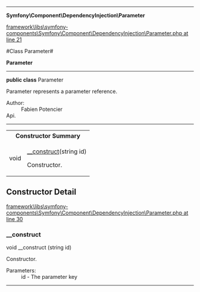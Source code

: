 

- - -

**Symfony\Component\DependencyInjection\Parameter**


<a href="https://github.com/JeyDotC/Hirudo/blob/master/framework/libs/symfony-components/Symfony/Component/DependencyInjection/Parameter.php#L21" target='_blank'>framework\libs\symfony-components\Symfony\Component\DependencyInjection\Parameter.php at line 21</a>

#Class Parameter#

**Parameter**




- - -

<p><strong>public  class</strong> <span>Parameter</span></p>

<div class="comment" id="overview_description"><p>Parameter represents a parameter reference.</p></div>

<dl>
<dt>Author:</dt>
<dd>Fabien Potencier <fabien@symfony.com></dd>
<dt>Api.</dt>
</dl>


- - -

<table id="summary_constructor">
<tr><th colspan="2">Constructor Summary</th></tr>
<tr>
<td><span class='k'></span> <span class='nx'>void</span></td>
<td class="description"><p class="name"><a href="#__construct">__construct</a>(string id)</p><p class="description">Constructor.</p></td>
</tr>
</table>

<h2 id="detail_method">Constructor Detail</h2>

<a href="https://github.com/JeyDotC/Hirudo/blob/master/framework/libs/symfony-components/Symfony/Component/DependencyInjection/Parameter.php#L30" target='_blank'>framework\libs\symfony-components\Symfony\Component\DependencyInjection\Parameter.php at line 30</a>

<h3 id="__construct">__construct</h3>
<span class='k'></span> <span class='nx'>void</span> <span class='nf'>__construct</span> (string id)

<div class="details">
<p>Constructor.</p><dl>
<dt>Parameters:</dt>
<dd>id - The parameter key</dd>
</dl>

</div>

- - -

